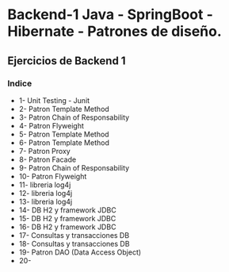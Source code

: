 # Backend-1 Java - SpringBoot - Hibernate - Patrones de diseño.
## Ejercicios de Backend 1

### Indice
- 1- Unit Testing - Junit
- 2- Patron Template Method
- 3- Patron Chain of Responsability
- 4- Patron Flyweight
- 5- Patron Template Method
- 6- Patron Template Method
- 7- Patron Proxy
- 8- Patron Facade
- 9- Patron Chain of Responsability
- 10- Patron Flyweight
- 11- libreria log4j
- 12- libreria log4j
- 13- libreria log4j
- 14- DB H2 y framework JDBC
- 15- DB H2 y framework JDBC
- 16- DB H2 y framework JDBC
- 17- Consultas y transacciones DB
- 18- Consultas y transacciones DB
- 19- Patron DAO (Data Access Object)
- 20-